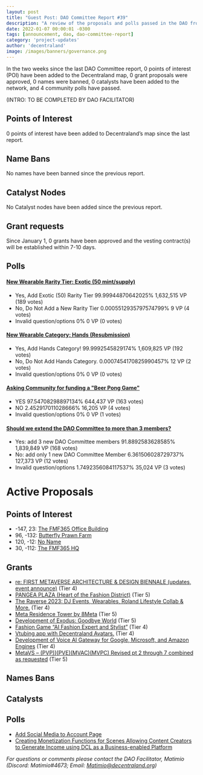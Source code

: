 ```yaml
---
layout: post
title: "Guest Post: DAO Committee Report #39"
description: "A review of the proposals and polls passed in the DAO from January 1 through January 15".
date: 2022-01-07 00:00:01 -0300
tags: [announcement, dao, dao-committee-report]
category: 'project-updates'
author: 'decentraland'
image: /images/banners/governance.png
---
```


In the two weeks since the last DAO Committee report, 0 points of interest (POI) have been added to the Decentraland map, 0 grant proposals were approved, 0 names were banned, 0 catalysts have been added to the network, and 4 community polls have passed.

(INTRO: TO BE COMPLETED BY DAO FACILITATOR)

## Points of Interest
0 points of interest have been added to Decentraland’s map since the last report.


## Name Bans

No names have been banned since the previous report.

## Catalyst Nodes
No Catalyst nodes have been added since the previous report.


## Grant requests
Since January 1, 0 grants have been approved and the vesting contract(s) will be established within 7-10 days.


## Polls

#### [New Wearable Rarity Tier: Exotic (50 mint/supply)](https://governance.decentraland.org/proposal/?id=f85772a0-8799-11ed-b125-310d98b69cd1)

* Yes, Add Exotic (50) Rarity Tier 99.99944870642025% 1,632,515 VP (189 votes)
* No, Do Not Add a New Rarity Tier 0.0005512935797574799% 9 VP (4 votes)
* Invalid question/options 0% 0 VP (0 votes)


#### [New Wearable Category: Hands (Resubmission)](https://governance.decentraland.org/proposal/?id=04191430-8796-11ed-b125-310d98b69cd1)

* Yes, Add Hands Category! 99.9992545829174% 1,609,825 VP (192 votes)
* No, Do Not Add Hands Category. 0.0007454170825990457% 12 VP (2 votes)
* Invalid question/options 0% 0 VP (0 votes)


#### [Asking Community for funding a &#34;Beer Pong Game&#34;](https://governance.decentraland.org/proposal/?id=de12ad80-86fc-11ed-b125-310d98b69cd1)

* YES 97.54708298897134% 644,437 VP (163 votes)
* NO 2.452917011028666% 16,205 VP (4 votes)
* Invalid question/options 0% 0 VP (1 votes)


#### [Should we extend the DAO Committee to more than 3 members?](https://governance.decentraland.org/proposal/?id=9dbbe6e0-86a0-11ed-b125-310d98b69cd1)

* Yes: add 3 new DAO Committee members 91.8892583628585% 1,839,849 VP (168 votes)
* No: add only 1 new DAO Committee Member 6.361506028729737% 127,373 VP (12 votes)
* Invalid question/options 1.7492356084117537% 35,024 VP (3 votes)



# Active Proposals

## Points of Interest

* -147, 23: [The FMF365 Office Building](https://governance.decentraland.org/proposal/?id=1c5fe610-8a5a-11ed-bd37-2b7f3eae6b63)
* 96, -132: [Butterfly Prawn Farm](https://governance.decentraland.org/proposal/?id=485ac750-89b8-11ed-bd37-2b7f3eae6b63)
* 120, -12: [No Name](https://governance.decentraland.org/proposal/?id=99efb4b0-89b6-11ed-bd37-2b7f3eae6b63)
* 30, -112: [The FMF365 HQ](https://governance.decentraland.org/proposal/?id=cd433630-879e-11ed-b125-310d98b69cd1)

## Grants

* [re: FIRST METAVERSE ARCHITECTURE &amp; DESIGN BIENNALE (updates, event announce)](https://governance.decentraland.org/proposal/?id=c28e0b10-8830-11ed-bd37-2b7f3eae6b63) (Tier 4)
* [PANGEA PLAZA (Heart of the Fashion District)](https://governance.decentraland.org/proposal/?id=402420d0-87c5-11ed-bd37-2b7f3eae6b63) (Tier 5)
* [The Raverse 2023: DJ Events, Wearables, Roland Lifestyle Collab &amp; More.](https://governance.decentraland.org/proposal/?id=a1ab1c60-87a6-11ed-b125-310d98b69cd1) (Tier 4)
* [Meta Residence Tower by 8Meta](https://governance.decentraland.org/proposal/?id=fcca1b90-8784-11ed-b125-310d98b69cd1) (Tier 5)
* [Development of Exodus: Goodbye World](https://governance.decentraland.org/proposal/?id=78abd320-8730-11ed-b125-310d98b69cd1) (Tier 5)
* [Fashion Game  “AI Fashion Expert and Stylist”](https://governance.decentraland.org/proposal/?id=95f61390-83fd-11ed-b125-310d98b69cd1) (Tier 4)
* [Vtubing app with Decentraland Avatars.](https://governance.decentraland.org/proposal/?id=ca629c20-8317-11ed-b125-310d98b69cd1) (Tier 4)
* [Development of Voice AI Gateway for Google, Microsoft, and Amazon Engines](https://governance.decentraland.org/proposal/?id=7fdc3f50-81f3-11ed-8fa2-17dd3f32db26) (Tier 4)
* [MetaVS – (PVP))(PVE)(MVAC)(MVPC) Revised pt 2 through 7 combined as requested](https://governance.decentraland.org/proposal/?id=9cd11580-816d-11ed-8fa2-17dd3f32db26) (Tier 5)

## Names Bans


## Catalysts


## Polls

* [Add Social Media to Account Page](https://governance.decentraland.org/proposal/?id=337f1a10-8b6c-11ed-bd37-2b7f3eae6b63)
* [Creating Monetization Functions for Scenes Allowing Content Creators to Generate Income using DCL as a Business-enabled Platform](https://governance.decentraland.org/proposal/?id=b7e74d20-88e9-11ed-bd37-2b7f3eae6b63)

*For questions or comments please contact the DAO Facilitator, Matimio (Discord: Matimio#4673; Email: [Matimio@decentraland.org](mailto:Matimio@decentraland.org))*